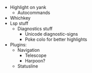 - Highlight on yank
    - Autocommands
- Whichkey
- Lsp stuff
    - Diagnostics stuff
        - Unicode diagnostic-signs
        - Poke colo for better highlights
- Plugins:
    - Navigation
        - Telescope
        - Harpoon?
    - Statusline
